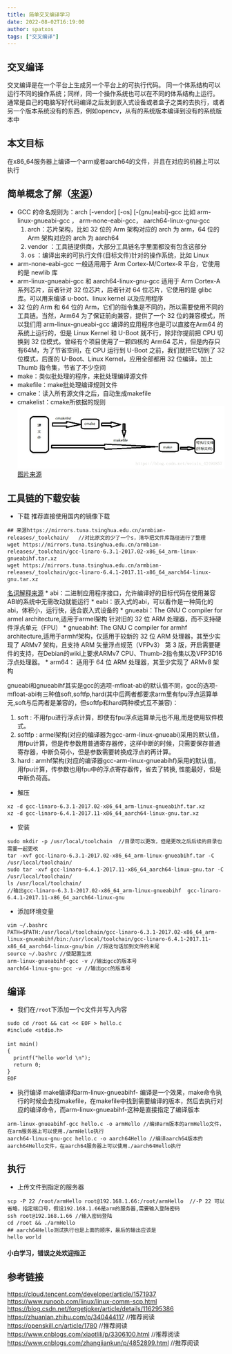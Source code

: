 ```yaml
---
title: 简单交叉编译学习
date: 2022-08-02T16:19:00
author: spatxos
tags: ["交叉编译"]
---
```

## 交叉编译
交叉编译是在一个平台上生成另一个平台上的可执行代码。 同一个体系结构可以运行不同的操作系统；同样，同一个操作系统也可以在不同的体系结构上运行。
通常是自己的电脑写好代码编译之后发到嵌入式设备或者盒子之类的去执行，或者另一个版本系统没有的东西，例如opencv，从有的系统版本编译到没有的系统版本中

## 本文目标
在x86_64服务器上编译一个arm或者aarch64的文件，并且在对应的机器上可以执行

## 简单概念了解（[来源](https://cloud.tencent.com/developer/article/1571937)）
*  GCC 的命名规则为：arch [-vendor] [-os] [-(gnu)eabi]-gcc
   比如 arm-linux-gnueabi-gcc ， arm-none-eabi-gcc， aarch64-linux-gnu-gcc
   1. arch：芯片架构，比如 32 位的 Arm 架构对应的 arch 为 arm，64 位的 Arm 架构对应的 arch 为 aarch64
   2. vendor ：工具链提供商，大部分工具链名字里面都没有包含这部分
   3. os ：编译出来的可执行文件(目标文件)针对的操作系统，比如 Linux
*  arm-none-eabi-gcc 一般适用用于 Arm Cortex-M/Cortex-R 平台，它使用的是 newlib 库
*  arm-linux-gnueabi-gcc 和 aarch64-linux-gnu-gcc 适用于 Arm Cortex-A 系列芯片，前者针对 32 位芯片，后者针对 64 位芯片，它使用的是 glibc 库。可以用来编译 u-boot、linux kernel 以及应用程序
*  32 位的 Arm 和 64 位的 Arm，它们的指令集是不同的，所以需要使用不同的工具链。当然，Arm64 为了保证前向兼容，提供了一个 32 位的兼容模式，所以我们用 arm-linux-gnueabi-gcc 编译的应用程序也是可以直接在Arm64 的系统上运行的，但是 Linux Kernel 和 U-Boot 就不行，除非你提前把 CPU 切换到 32 位模式。曾经有个项目使用了一颗四核的 Arm64 芯片，但是内存只有64M，为了节省空间，在 CPU 运行到 U-Boot 之前，我们就把它切到了 32 位模式，后面的 U-Boot、Linux Kernel，应用全部都用 32 位编译，加上 Thumb 指令集，节省了不少空间
*  make：类似批处理的程序，来批处理编译源文件
*  makefile：make批处理编译规则文件
*  cmake：读入所有源文件之后，自动生成makefile
*  cmakelist：cmake所依据的规则
![](/cnblogs/16544176/789895-20220802155714545-1504781850.png)
[图片来源](https://blog.csdn.net/weixin_42491857/article/details/80741060)

## 工具链的下载安装
* 下载
推荐直接使用国内的镜像下载
```
## 来源https://mirrors.tuna.tsinghua.edu.cn/armbian-releases/_toolchain/   //对比原文的少了一个s，清华把文件库路径进行了整理
wget https://mirrors.tuna.tsinghua.edu.cn/armbian-releases/_toolchain/gcc-linaro-6.3.1-2017.02-x86_64_arm-linux-gnueabihf.tar.xz
wget https://mirrors.tuna.tsinghua.edu.cn/armbian-releases/_toolchain/gcc-linaro-6.4.1-2017.11-x86_64_aarch64-linux-gnu.tar.xz
```
[名词解释来源](https://www.cnblogs.com/xiaotlili/p/3306100.html)
    *  abi：二进制应用程序接口，允许编译好的目标代码在使用兼容ABI的系统中无需改动就能运行
    *  eabi：嵌入式的abi，可以看作是一种简化的abi，体积小，运行快，适合嵌入式设备的
    *  gnueabi：The GNU C compiler for armel architecture,适用于armel架构 针对旧的 32 位 ARM 处理器，而不支持硬件浮点单元（FPU）
    *  gnueabihf: The GNU C compiler for armhf architecture,适用于armhf架构，仅适用于较新的 32 位 ARM 处理器，其至少实现了 ARMv7 架构，且支持 ARM 矢量浮点规范（VFPv3）
第 3 版，开启需要硬件的支持，在Debian的wiki上要求ARMv7 CPU、Thumb-2指令集以及VFP3D16浮点处理器。
    *  arm64： 适用于 64 位 ARM 处理器，其至少实现了 ARMv8 架构

gnueabi和gnueabihf其实是gcc的选项-mfloat-abi的默认值不同，gcc的选项-mfloat-abi有三种值soft,softfp,hard(其中后两者都要求arm里有fpu浮点运算单元,soft与后两者是兼容的，但softfp和hard两种模式互不兼容)：
1. soft   : 不用fpu进行浮点计算，即使有fpu浮点运算单元也不用,而是使用软件模式。
2. softfp : armel架构(对应的编译器为gcc-arm-linux-gnueabi)采用的默认值，用fpu计算，但是传参数用普通寄存器传，这样中断的时候，只需要保存普通寄存器，中断负荷小，但是参数需要转换成浮点的再计算。
3. hard   : armhf架构(对应的编译器gcc-arm-linux-gnueabihf)采用的默认值，用fpu计算，传参数也用fpu中的浮点寄存器传，省去了转换, 性能最好，但是中断负荷高。

* 解压
```
xz -d gcc-linaro-6.3.1-2017.02-x86_64_arm-linux-gnueabihf.tar.xz
xz -d gcc-linaro-6.4.1-2017.11-x86_64_aarch64-linux-gnu.tar.xz
```
* 安装
```
sudo mkdir -p /usr/local/toolchain  //目录可以更改，但是更改之后后续的目录也需要一起更改
tar -xvf gcc-linaro-6.3.1-2017.02-x86_64_arm-linux-gnueabihf.tar -C /usr/local/toolchain/
sudo tar -xvf gcc-linaro-6.4.1-2017.11-x86_64_aarch64-linux-gnu.tar -C /usr/local/toolchain/
ls /usr/local/toolchain/
//输出gcc-linaro-6.3.1-2017.02-x86_64_arm-linux-gnueabihf  gcc-linaro-6.4.1-2017.11-x86_64_aarch64-linux-gnu
```
* 添加环境变量
```
vim ~/.bashrc
PATH=$PATH:/usr/local/toolchain/gcc-linaro-6.3.1-2017.02-x86_64_arm-linux-gnueabihf/bin:/usr/local/toolchain/gcc-linaro-6.4.1-2017.11-x86_64_aarch64-linux-gnu/bin //将这句话加到文件的末尾
source ~/.bashrc //使配置生效
arm-linux-gnueabihf-gcc -v //输出gcc的版本号
aarch64-linux-gnu-gcc -v //输出gcc的版本号
```
## 编译
* 我们在`/root`下添加一个c文件并写入内容
```
sudo cd /root && cat << EOF > hello.c
#include <stdio.h>

int main()
{
  printf("hello world \n");
  return 0;
}
EOF
```
* 执行编译
  make编译和arm-linux-gnueabihf- 编译是一个效果，make命令执行的时候会去找makefile，在makefile中找到需要编译的版本，然后去执行对应的编译命令，而arm-linux-gnueabihf-这种是直接指定了编译版本
```
arm-linux-gnueabihf-gcc hello.c -o armHello //编译arm版本的armHello文件，在arm服务器上可以使用./armHello执行
aarch64-linux-gnu-gcc hello.c -o aarch64Hello //编译aarch64版本的aarch64Hello文件，在aarch64服务器上可以使用./aarch64Hello执行
```

## 执行
* 上传文件到指定的服务器
```
scp -P 22 /root/armHello root@192.168.1.66:/root/armHello  //-P 22 可以省略，指定端口号，假设192.168.1.66是arm的服务器,需要输入登陆密码
ssh root@192.168.1.66 //输入密码登陆
cd /root && ./armHello
## aarch64Hello测试执行也是上面的顺序，最后的输出应该是
hello world
```

#### 小白学习，错误之处欢迎指正

## 参考链接
https://cloud.tencent.com/developer/article/1571937
https://www.runoob.com/linux/linux-comm-scp.html
https://blog.csdn.net/forgetjoker/article/details/116295386
https://zhuanlan.zhihu.com/p/340444117 //推荐阅读
https://openskill.cn/article/1780 //推荐阅读
https://www.cnblogs.com/xiaotlili/p/3306100.html //推荐阅读
https://www.cnblogs.com/zhangjiankun/p/4852899.html //推荐阅读